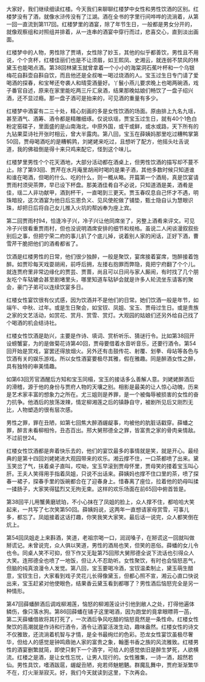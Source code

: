 
大家好，我们继续细读红楼。今天我们来聊聊红楼梦中女性和男性饮酒的区别。红楼梦没有了酒，就像水浒传没有了江湖。酒在全书的字里行间哗哗的流淌着，从第一回一直流到第117回。红楼梦里的酒宴，除了年节生日，一般都是男女分开的，就像观察组和对照组并排着，从一连串的酒宴中穿行而过，悲喜交心，直到淡出画面。

红楼梦中的人物，男性除了贾靖，女性除了妙玉，其他的似乎都善饮，男性且不用说，个个贪杯，红楼佳丽们也是不让须眉，如王熙凤、史湘云，就连弱不禁风的林黛玉也能喝点酒。第38回林黛玉就曾拿着一个小小的海棠洞石蕉叶杯和一个乌银梅花自斟壶自斟自饮，而且他还是全叔唯一喝过烧酒的人。宝玉过生日专门请了爱喝酒的探春，和宝琴还夸袭人和晴雯酒量好。丫鬟小燕儿要求晚上也喝两碗酒，戏子番官自述，原来在家里能吃两三斤汇泉酒，结果那晚姑娘们畅饮了一盘子绍兴酒，还不显过瘾。那一盘子酒可是抬来的，可见酒的重量有多少。

红楼梦中酒宴有二三十处，精心刻画的多是女性饮酒的场面。原由排上九名九瑶，甚至酒气、酒筹、酒令都是精雕细琢。仅说玖瑶，贾宝玉过生日，就有40个1色白粉定窑碟子，里面盛的是山南海北，中原外国，或干或鲜，或水或路，天下所有的九钻果菜诗社开张时相云，曾大半露肉。第八回，宝玉在薛姨妈那里吃过糟鸭掌第50回，贾母喝酒吃的是糟鹌鹑，刘姥姥来吃过，且想听了配方，他摇头吐舌说道，我的佛祖倒是得十来只鸡来配它，怪到这个味儿。

红楼梦里男性个个花天酒地，大部分活动都在酒桌上，但男性饮酒的描写却不蔓不止。除了第93回、贾芹在水月庵里胡闹时喝的是果子酒，其他多数时候只知道谁和谁在喝酒，但喝的什么、吃的什么，则一概从略。开篇第一个酒局，真是饮宴请贾雨村须臾茶弊，早已设下杯盘。那美酒佳肴自不必说，只知道酒是美，酒肴是佳，瑶二人非功献甲，酒到杯干，一直喝到三更天。贾玉春叹息自己怀才不遇，明珠暗投，这次酒宴为他日后忘恩负义、见风使舵做了铺垫，甄士隐自认为慧眼识珠，却把日后将自己女儿推入火坑的帮凶奉为座上宾。

第二回贾雨村94，恰逢冷子兴，冷子兴让他同席坐了，另整上酒肴来评文。可见冷子兴很看重贾雨村，但也没说明酒席安排的细节和规格。虽说二人闲谈漫叙叙些别后之事，但把宁荣二府的事儿扒了个底儿掉，说着别人家的闲话，正好下酒，曹雪芹干脆把他们的酒肴都省了。

饮酒是红楼男性的日常，他们很少独醉，一般是聚饮，宴席接着宴席，饱醉接着饱醉。如贾珍每天戏耍胡闹，前呼后拥，左搂右抱罪而弊隐，竟把宁府翻了个个儿。就连贾府里非常边缘化的贾芸、贾蔷，尚且可以日间与家人厮闹，有时找了几个朋友吃个车轱辘会甚至剧堵里头，哪里知道车轱轳会就是许多人轮流坐东请客的聚会，豪门子弟可以连续饮宴多日。

红楼女性宴饮很有仪式感，因为饮酒并不是他们的日常。她们饮酒一般是年节，如端午、中秋、过年。或是生日聚会，如宝钗、凤姐、宝玉、贾母过生日。或是贵族之家的文艺活动，如赏花、赏月、赏雪、赏灯。大观园的姑娘们还另外给自己找了个喝酒的机会结诗社。

红楼女性饮酒是助兴，主要是作诗、填词、赏析听乐、猜谜行令。比如第38回开设螃蟹宴，为的是做菊花诗第40回，贾母要借着水音听音乐，还要行酒令。第54回开始是赏戏，宴罢还得放烟火。另外还有击鼓传花、射覆、划拳、母站等各色与饮酒有关的娱乐游戏。所以女性酒宴要极尽其雅，假在雅趣。同是醉酒女性之醉，具有独特的审美情趣。

如第63回芳官酒醒后方知和宝玉同榻，宝玉的接话多么善解人意。刘姥姥醉酒后的滑稽，源于他的身份与贾府人物的天壤之别。相影是最美的让人惊心动魄，历来是艺术家丰富的想象力之所在。尤三姐则是养罪，是一个被侮辱被损害的女性的奋力抗争。他酒后的放荡泼辣，情定柳湘莲之后的镇静自守，被剧所见后又刚烈无比，人物塑造的很有层次感。

男性之罪，罪在丑陋，如第七回焦大醉酒龌龊事，均被他的肮脏话戳穿。薛蟠之罪，醉言未看柳相怜，丑态百出。邢大舅邢德全之罪，皆富贵之家的骨肉亲情敌。不过前世24。

红楼女性饮酒都是奔着快乐去的，他们的宴饮最多的事情就是笑，就是开心。最经典的是第十四回刘姥姥进大观园带来的欢乐。湘云撑不住，一口茶都喷了出来。黛玉笑岔了气，扶着桌子直叫，哎呦，宝玉早滚到贾母怀里，贾母笑的搂着宝玉叫心肝。王夫人笑得用手指着凤姐，只说不出话来。薛姨妈也撑不住口里的茶，喷了探春一裙子，探春手里的饭碗都合在了迎春身上。惜春离了座位，拉着他的奶母叫揉一揉肠子，大家笑得猛烈又无拘无束。这样的欢乐场面在前65回中俯首皆是。

第38回平儿用蟹黄磨琥珀，不小心抹在了凤姐的脸上，众人撑不住，都哈哈大笑起来，一共写了七次笑第50回。薛姨妈说，这两年一直想请家母赏雪，可事儿多，都忘了。凤姐接着这话打趣，你笑我笑大家笑。最后话一说完，众人都笑倒在炕上。

第54回凤姐走上来斟酒，笑道，老祖宗喝一口，润润嗓子，在掰谎这一回就叫做掰谎记。未曾说完，众人俱以笑道，男性的酒局也笑，但笑的恶俗。薛蟠的女儿令也令。同桌人笑不可抑，但下作又无耻第75回邢大舅邢德全说下流话也引得众人大笑。连邢德全也喷了一地饭，但让人不忍助听。女性聚饮，有时也会恼怒恶气，但脑的纯真浪漫令人发觉。第八回，宝玉要喝冷酒，宝钗温柔制止，黛玉萌生醋意，宝钗生日，大家看到戏子灵花儿长得像黛玉，但都心照不宣，湘云心直口快说出来，宝玉赶紧对他使眼色，结果香云黛玉看到都哪了？男性酒后恼怒完全是另一种情形。

第47回薛蟠醉酒后调戏柳湘莲，恼怒的柳湘莲设计引他到敝人之处，打得他遍体鳞伤，像只落水狗。第86回薛蟠在铺子这里喝酒，因为跑堂的竟拿眼瞟蒋一菡，第二天薛蟠借故将其打死了，一次酒后争风吃醋的恼怒竟然是一条性命。红楼女性聚饮的高潮就是作诗和行酒令，酒令让酒宴活泼生动，趣味盎然。红楼女性的诗文不仅雅致，还流淌着机智与才情，是全书最绚烂的色彩。恐龙女性宴饮虽极尽奢华，但给人的感觉是钟鸣鼎驰人家的富贵之象，翰墨书香之族的风流雅致。红楼男性的酒宴删繁就简，即使只剩下一个酒字，可给人的感觉依旧是醉生梦死，人欲横流。红楼之是酒，是让女性忘忧，让男人现行的。女性雅集，一诗一酒，超然若仙。男性具饮，嗜酒跋扈，龌龊丑陋，宛若师魅魍魉。群魔乱舞中，贾府渐渐繁华不在，灯火渐渐寂灭。好，我们今天就读到这里，下次再会。


